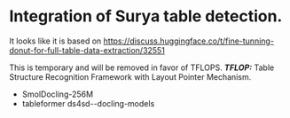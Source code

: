 # Integration of Surya table detection. 
It looks like it is based on https://discuss.huggingface.co/t/fine-tunning-donut-for-full-table-data-extraction/32551

This is temporary and will be removed in favor of TFLOPS.
***TFLOP:*** Table Structure Recognition Framework with Layout Pointer Mechanism.

* SmolDocling-256M
* tableformer ds4sd--docling-models
